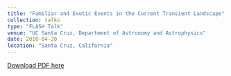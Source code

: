 ```yaml
---
title: "Familiar and Exotic Events in the Current Transient Landscape"
collection: talks
type: "FLASH Talk"
venue: "UC Santa Cruz, Department of Astronomy and Astrophysics"
date: 2018-04-20
location: "Santa Cruz, California"
---
```


[Download PDF here](https://msiebert1.github.io/files/FLASH_UCSC_04_20_2018.pdf)

